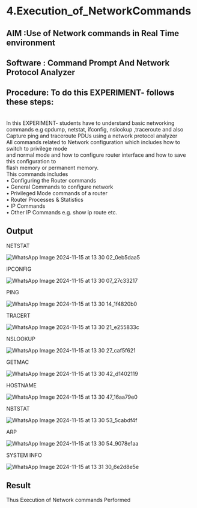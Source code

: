 # 4.Execution_of_NetworkCommands
## AIM :Use of Network commands in Real Time environment
## Software : Command Prompt And Network Protocol Analyzer
## Procedure: To do this EXPERIMENT- follows these steps:
<BR>
In this EXPERIMENT- students have to understand basic networking commands e.g cpdump, netstat, ifconfig, nslookup ,traceroute and also Capture ping and traceroute PDUs using a network protocol analyzer 
<BR>
All commands related to Network configuration which includes how to switch to privilege mode
<BR>
and normal mode and how to configure router interface and how to save this configuration to
<BR>
flash memory or permanent memory.
<BR>
This commands includes
<BR>
• Configuring the Router commands
<BR>
• General Commands to configure network
<BR>
• Privileged Mode commands of a router 
<BR>
• Router Processes & Statistics
<BR>
• IP Commands
<BR>
• Other IP Commands e.g. show ip route etc.
<BR>

## Output
NETSTAT

![WhatsApp Image 2024-11-15 at 13 30 02_0eb5daa5](https://github.com/user-attachments/assets/8767dee7-36fc-4a90-8e9a-1fb4d07949d1)

IPCONFIG

![WhatsApp Image 2024-11-15 at 13 30 07_27c33217](https://github.com/user-attachments/assets/b8bb148e-db7d-42be-aa35-4089d2705b48)


PING

![WhatsApp Image 2024-11-15 at 13 30 14_1f4820b0](https://github.com/user-attachments/assets/f6123d03-6a33-43ae-85d3-765010403d5d)


TRACERT

![WhatsApp Image 2024-11-15 at 13 30 21_e255833c](https://github.com/user-attachments/assets/52297ec0-6a4b-404c-80f1-4c2434a1a6ae)


NSLOOKUP

![WhatsApp Image 2024-11-15 at 13 30 27_caf5f621](https://github.com/user-attachments/assets/55ae96d9-46bb-44fa-965c-fa390536493c)


GETMAC

![WhatsApp Image 2024-11-15 at 13 30 42_d1402119](https://github.com/user-attachments/assets/8decda4c-0d2b-4159-b560-c343d324173c)


HOSTNAME

![WhatsApp Image 2024-11-15 at 13 30 47_16aa79e0](https://github.com/user-attachments/assets/eb17337b-9b51-414b-bc44-81a9c0e4fad1)

NBTSTAT

![WhatsApp Image 2024-11-15 at 13 30 53_5cabdf4f](https://github.com/user-attachments/assets/0f04d43b-64d8-4f73-b5a7-61e4e7510f9c)


ARP

![WhatsApp Image 2024-11-15 at 13 30 54_9078e1aa](https://github.com/user-attachments/assets/8c0a94f3-5156-4e4e-93b0-de22194c0144)



SYSTEM INFO

![WhatsApp Image 2024-11-15 at 13 31 30_6e2d8e5e](https://github.com/user-attachments/assets/755d65f3-e1c5-40b2-a836-a0c50d586e48)



## Result
Thus Execution of Network commands Performed 
